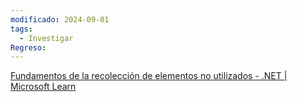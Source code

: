 ```yaml
---
modificado: 2024-09-01
tags:
  - Investigar
Regreso:
---
```

[Fundamentos de la recolección de elementos no utilizados - .NET | Microsoft Learn](https://learn.microsoft.com/es-es/dotnet/standard/garbage-collection/fundamentals)
